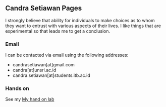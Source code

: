 ## Candra Setiawan Pages

I strongly believe that ability for individuals to make choices as to whom they want to entrust with various aspects of their lives. I like things that are experimental so that leads me to get a conclusion.

### Email
I can be contacted via email using the following addresses:
- candrasetiawan[at]gmail.com
- candra[at]unsri.ac.id
- candra.setiawan[at]students.itb.ac.id

### Hands on
See my [My hand on lab](/hands_on_lab/)
